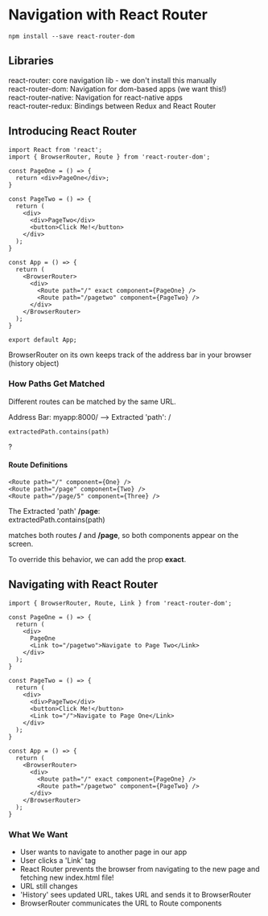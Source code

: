 # Navigation with React Router

```
npm install --save react-router-dom
```


## Libraries
react-router: core navigation lib - we don't install this manually  
react-router-dom: Navigation for dom-based apps (we want this!)  
react-router-native: Navigation for react-native apps  
react-router-redux: Bindings between Redux and React Router  


## Introducing React Router
```
import React from 'react';
import { BrowserRouter, Route } from 'react-router-dom';

const PageOne = () => {
  return <div>PageOne</div>;
}

const PageTwo = () => {
  return (
    <div>
      <div>PageTwo</div>
      <button>Click Me!</button>
    </div>
  );
}

const App = () => {
  return (
    <BrowserRouter>
      <div>
        <Route path="/" exact component={PageOne} />
        <Route path="/pagetwo" component={PageTwo} />
      </div>
    </BrowserRouter>
  );
}

export default App;
```


BrowserRouter on its own keeps track of the address bar in your browser (history object)

### How Paths Get Matched

Different routes can be matched by the same URL.

Address Bar: myapp:8000/ --> Extracted 'path': /

```
extractedPath.contains(path)
```
?
#### Route Definitions
```
<Route path="/" component={One} />
<Route path="/page" component={Two} />
<Route path="/page/5" component={Three} />
```

The Extracted 'path' **/page**:  
extractedPath.contains(path)  

matches both routes **/** and **/page**, so both components appear on the screen.

To override this behavior, we can add the prop **exact**.

## Navigating with React Router

```
import { BrowserRouter, Route, Link } from 'react-router-dom';

const PageOne = () => {
  return (
    <div>
      PageOne
      <Link to="/pagetwo">Navigate to Page Two</Link>
    </div>
  );
}

const PageTwo = () => {
  return (
    <div>
      <div>PageTwo</div>
      <button>Click Me!</button>
      <Link to="/">Navigate to Page One</Link>
    </div>
  );
}

const App = () => {
  return (
    <BrowserRouter>
      <div>
        <Route path="/" exact component={PageOne} />
        <Route path="/pagetwo" component={PageTwo} />
      </div>
    </BrowserRouter>
  );
}
```

### What We Want
* User wants to navigate to another page in our app
* User clicks a 'Link' tag
* React Router prevents the browser from navigating to the new page and fetching new index.html file!
* URL still changes
* 'History' sees updated URL, takes URL and sends it to BrowserRouter
* BrowserRouter communicates the URL to Route components